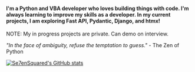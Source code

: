 #### I'm a Python and VBA developer who loves building things with code. I'm always learning to improve my skills as a developer. In my current projects, I am exploring Fast API, Pydantic, Django, and htmx!

NOTE: My in progress projects are private. Can demo on interview.

*"In the face of ambiguity, refuse the temptation to guess."* - The Zen of Python


[![Se7enSquared's GitHub stats](https://github-readme-stats.vercel.app/api?username=Se7enSquared)](https://github.com/Se7enSquared/github-readme-stats)
